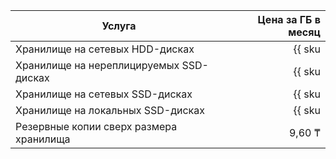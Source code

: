 | Услуга                                  | Цена за ГБ в месяц                                                          |
|-----------------------------------------|----------------------------------------------------------------------------:|
| Хранилище на сетевых HDD-дисках         | {{ sku|KZT|mdb.cluster.network-hdd.opensearch|month|string }}               |
| Хранилище на нереплицируемых SSD-дисках | {{ sku|KZT|mdb.cluster.network-ssd-nonreplicated.opensearch|month|string }} |
| Хранилище на сетевых SSD-дисках         | {{ sku|KZT|mdb.cluster.network-nvme.opensearch|month|string }}              |
| Хранилище на локальных SSD-дисках       | {{ sku|KZT|mdb.cluster.local-nvme.opensearch|month|string }}                |
| Резервные копии сверх размера хранилища | 9,60 ₸                                                                      |

